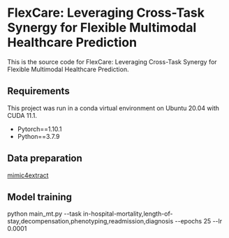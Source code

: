 # FlexCare: Leveraging Cross-Task Synergy for Flexible Multimodal Healthcare Prediction
This is the source code for FlexCare: Leveraging Cross-Task Synergy for Flexible Multimodal Healthcare Prediction.

Requirements
----
This project was run in a conda virtual environment on Ubuntu 20.04 with CUDA 11.1. 
+ Pytorch==1.10.1
+ Python==3.7.9

Data preparation
----
[mimic4extract](mimic4extract/README.md)

Model training
----
python main_mt.py --task in-hospital-mortality,length-of-stay,decompensation,phenotyping,readmission,diagnosis --epochs 25 --lr 0.0001
